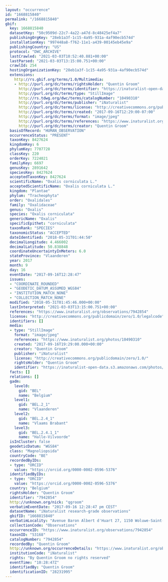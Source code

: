 ```yaml
---
layout: "occurrence"
id: "1668815840"
permalink: "/1668815840"
gbif:
  key: 1668815840
  datasetKey: "50c9509d-22c7-4a22-a47d-8c48425ef4a7"
  publishingOrgKey: "28eb1a3f-1c15-4a95-931a-4af90ecb574d"
  installationKey: "997448a8-f762-11e1-a439-00145eb45e9a"
  publishingCountry: "US"
  protocol: "DWC_ARCHIVE"
  lastCrawled: "2021-03-03T10:52:40.881+00:00"
  lastParsed: "2021-03-03T13:15:00.751+00:00"
  crawlId: 254
  hostingOrganizationKey: "28eb1a3f-1c15-4a95-931a-4af90ecb574d"
  extensions:
    http://rs.gbif.org/terms/1.0/Multimedia:
    - http://purl.org/dc/terms/rightsHolder: "Quentin Groom"
      http://purl.org/dc/terms/identifier: "https://inaturalist-open-data.s3.amazonaws.com/photos/10490310/original.jpeg?1505562528"
      http://purl.org/dc/terms/type: "StillImage"
      http://rs.tdwg.org/dwc/terms/catalogNumber: "10490310"
      http://purl.org/dc/terms/publisher: "iNaturalist"
      http://purl.org/dc/terms/license: "http://creativecommons.org/publicdomain/zero/1.0/"
      http://purl.org/dc/terms/created: "2017-09-16T12:29:00-07:00"
      http://purl.org/dc/terms/format: "image/jpeg"
      http://purl.org/dc/terms/references: "https://www.inaturalist.org/photos/10490310"
      http://purl.org/dc/terms/creator: "Quentin Groom"
  basisOfRecord: "HUMAN_OBSERVATION"
  occurrenceStatus: "PRESENT"
  taxonKey: 8427624
  kingdomKey: 6
  phylumKey: 7707728
  classKey: 220
  orderKey: 7224021
  familyKey: 6697
  genusKey: 2891642
  speciesKey: 8427624
  acceptedTaxonKey: 8427624
  scientificName: "Oxalis corniculata L."
  acceptedScientificName: "Oxalis corniculata L."
  kingdom: "Plantae"
  phylum: "Tracheophyta"
  order: "Oxalidales"
  family: "Oxalidaceae"
  genus: "Oxalis"
  species: "Oxalis corniculata"
  genericName: "Oxalis"
  specificEpithet: "corniculata"
  taxonRank: "SPECIES"
  taxonomicStatus: "ACCEPTED"
  dateIdentified: "2018-05-31T01:44:50"
  decimalLongitude: 4.466002
  decimalLatitude: 50.838848
  coordinateUncertaintyInMeters: 6.0
  stateProvince: "Vlaanderen"
  year: 2017
  month: 9
  day: 16
  eventDate: "2017-09-16T12:28:47"
  issues:
  - "COORDINATE_ROUNDED"
  - "GEODETIC_DATUM_ASSUMED_WGS84"
  - "INSTITUTION_MATCH_NONE"
  - "COLLECTION_MATCH_NONE"
  modified: "2018-05-31T01:45:46.000+00:00"
  lastInterpreted: "2021-03-03T13:15:00.751+00:00"
  references: "https://www.inaturalist.org/observations/7942854"
  license: "http://creativecommons.org/publicdomain/zero/1.0/legalcode"
  identifiers: []
  media:
  - type: "StillImage"
    format: "image/jpeg"
    references: "https://www.inaturalist.org/photos/10490310"
    created: "2017-09-16T19:29:00.000+00:00"
    creator: "Quentin Groom"
    publisher: "iNaturalist"
    license: "http://creativecommons.org/publicdomain/zero/1.0/"
    rightsHolder: "Quentin Groom"
    identifier: "https://inaturalist-open-data.s3.amazonaws.com/photos/10490310/original.jpeg?1505562528"
  facts: []
  relations: []
  gadm:
    level0:
      gid: "BEL"
      name: "Belgium"
    level1:
      gid: "BEL.2_1"
      name: "Vlaanderen"
    level2:
      gid: "BEL.2.4_1"
      name: "Vlaams Brabant"
    level3:
      gid: "BEL.2.4.1_1"
      name: "Halle-Vilvoorde"
  isInCluster: false
  geodeticDatum: "WGS84"
  class: "Magnoliopsida"
  countryCode: "BE"
  recordedByIDs:
  - type: "ORCID"
    value: "https://orcid.org/0000-0002-0596-5376"
  identifiedByIDs:
  - type: "ORCID"
    value: "https://orcid.org/0000-0002-0596-5376"
  country: "Belgium"
  rightsHolder: "Quentin Groom"
  identifier: "7942854"
  http://unknown.org/nick: "qgroom"
  verbatimEventDate: "2017-09-16 12:28:47 pm CEST"
  datasetName: "iNaturalist research-grade observations"
  gbifID: "1668815840"
  verbatimLocality: "Avenue Baron Albert d'Huart 27, 1150 Woluwe-Saint-Pierre, Belgium"
  collectionCode: "Observations"
  occurrenceID: "https://www.inaturalist.org/observations/7942854"
  taxonID: "53168"
  catalogNumber: "7942854"
  recordedBy: "Quentin Groom"
  http://unknown.org/occurrenceDetails: "https://www.inaturalist.org/observations/7942854"
  institutionCode: "iNaturalist"
  rights: "By Quentin Groom no rights reserved"
  eventTime: "10:28:47Z"
  identifiedBy: "Quentin Groom"
  identificationID: "28231995"
---
```

